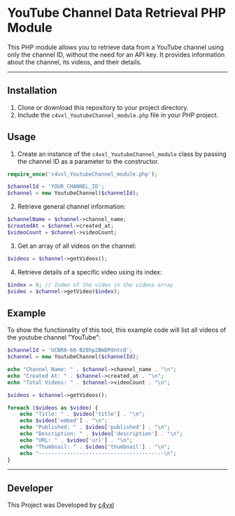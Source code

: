 # YouTube Channel Data Retrieval PHP Module

This PHP module allows you to retrieve data from a YouTube channel using only the channel ID, without the need for an API key. It provides information about the channel, its videos, and their details.

---

## Installation

1. Clone or download this repository to your project directory.
2. Include the `c4vxl_YoutubeChannel_module.php` file in your PHP project.

## Usage

1. Create an instance of the `c4vxl_YoutubeChannel_module` class by passing the channel ID as a parameter to the constructor.

```php
require_once('c4vxl_YoutubeChannel_module.php');

$channelId = 'YOUR_CHANNEL_ID';
$channel = new YoutubeChannel($channelId);
```

2. Retrieve general channel information:
```php
$channelName = $channel->channel_name;
$createdAt = $channel->created_at;
$videoCount = $channel->videoCount;
```

3. Get an array of all videos on the channel:
```php
$videos = $channel->getVideos();
```

4. Retrieve details of a specific video using its index:
```php
$index = 0; // Index of the video in the videos array
$video = $channel->getVideo($index);
```

## Example

To show the functionality of this tool, this example code will list all videos of the youtube channel "YouTube":
```php
$channelId = 'UCBR8-60-B28hp2BmDPdntcQ';
$channel = new YoutubeChannel($channelId);

echo "Channel Name: " . $channel->channel_name . "\n";
echo "Created At: " . $channel->created_at . "\n";
echo "Total Videos: " . $channel->videoCount . "\n";

$videos = $channel->getVideos();

foreach ($videos as $video) {
    echo "Title: " . $video['title'] . "\n";
    echo $video['embed'] . "\n";
    echo "Published: " . $video['published'] . "\n";
    echo "Description: " . $video['description'] . "\n";
    echo "URL: " . $video['url'] . "\n";
    echo "Thumbnail: " . $video['thumbnail'] . "\n";
    echo "----------------------------------------\n";
}
```
---
## Developer
This Project was Developed by [c4vxl](https://c4vxl.de)
